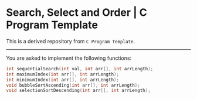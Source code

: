 # Search, Select and Order | C Program Template

This is a derived repository from `C Program Template`. 

---

You are asked to implement the following functions:

```cpp
int sequentialSearch(int val, int arr[], int arrLength);
int maximumIndex(int arr[], int arrLength);
int minimumIndex(int arr[], int arrLength);
void bubbleSortAscending(int arr[], int arrLength);
void selectionSortDescending(int arr[], int arrLength);
```
